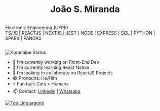 <div style="display:flex; align-items: center; justify-content:center; flex-direction:column;">
  <h1>João S. Miranda</h1>
  <p>
    Electronic Engineering (UFPE)<br>
    TS/JS | REACTJS | NEXTJS | JEST | NODE | EXPRESS | SQL | PYTHON | SPARK | PANDAS <br>
  </p>
</div>

![Karanalpe Status](https://github-readme-stats.vercel.app/api?username=JoaoMiranda11&show_icons=true)

- 🔭 I’m currently working on Front-End Dev
- 🌱 I’m currently learning React Native
- 👯 I’m looking to collaborate on ReactJS Projects
- 😄 Pronouns: He/Him
- ⚡ Fun fact: Cats > Humans
- 📫 Contact: <a href="https://www.linkedin.com/in/jo%C3%A3o-miranda-pe/"  target="_blank" rel="noopener noreferrer">Linkedin</a> | <a href="https://api.whatsapp.com/send?phone=5587988731995&amp;text=Ol%C3%A1" target="_blank" rel="noopener noreferrer">Whatsapp</a>

[![Top Linguagens](https://github-readme-stats.vercel.app/api/top-langs/?username=JoaoMiranda11&layout=compact)](https://github.com/anuraghazra/github-readme-stats)


<!--



-->
